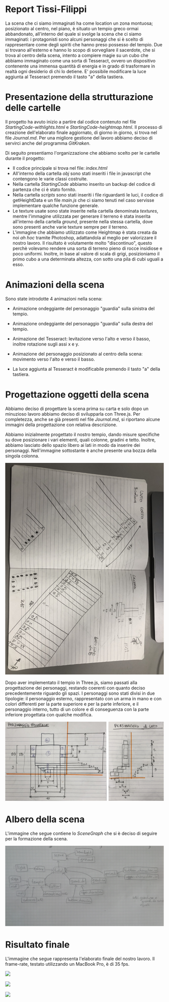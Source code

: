 # Report Tissi-Filippi
La scena che ci siamo immaginati ha come location un zona montuosa; posizionato al centro, nel piano, è situato un tempio greco ormai abbandonato, all'interno del quale si svolge la scena che ci siamo immaginati: i protagonisti sono alcuni personaggi che si è scelto di rappresentare come degli spiriti che hanno preso possesso del tempio. Due si trovano all'esterno e hanno lo scopo di sorvegliare il sacerdote, che si trova al centro della scena, intento a compiere magie su un cubo che abbiamo immaginato come una sorta di Tesseract, ovvero un dispositivo contenente una immensa quantità di energia e in grado di trasformare in realtà ogni desiderio di chi lo detiene. E' possibile modificare la luce aggiunta al Tesseract premendo il tasto "a" della tastiera.

# Presentazione della strutturazione delle cartelle

Il progetto ha avuto inizio a partire dal codice contenuto nel file _StartingCode-withlights.html_ e _StartingCode-heightmap.html_. Il processo di creazione dell'elaborato finale aggiornato, di giorno in giorno, si trova nel file _Journal.md_. Per una migliore gestione del lavoro abbiamo deciso di servirci anche del programma _GitKraken_.

Di seguito presentiamo l'organizzazione che abbiamo scelto per le cartelle durante il progetto:

* Il codice principale si trova nel file: _index.html_
* All'interno della cartella _obj_ sono stati inseriti i file in javascript che contengono le varie classi costruite.
* Nella cartella _StartingCode_ abbiamo inserito un backup del codice di partenza che ci è stato fornito.
* Nella cartella _scripts_ sono stati inseriti i file riguardanti le luci, il codice di getHeightData e un file _main.js_ che ci siamo tenuti nel caso servisse implementare qualche funzione generale.
* Le texture usate sono state inserite nella cartella denominata _textures_, mentre l'immagine utilizzata per generare il terreno è stata inserita all'interno della cartella _ground_, presente nella stessa cartella, dove sono presenti anche varie texture sempre per il terreno.
* L'immagine che abbiamo utilizzato come Heightmap è stata creata da noi _ah hoc_ tramite Photoshop, adattandola al meglio per valorizzare il nostro lavoro. Il risultato è volutamente molto "discontinuo", questo perchè volevamo rendere una sorta di terreno pieno di rocce insidiose e poco uniformi. Inoltre, in base al valore di scala di grigi, posizioniamo il primo cubo a una determinata altezza, con sotto una pila di cubi uguali a esso.

# Animazioni della scena

Sono state introdotte 4 animazioni nella scena:

* Animazione ondeggiante del personaggio "guardia" sulla sinistra del tempio.

* Animazione ondeggiante del personaggio "guardia" sulla destra del tempio.

* Animazione del Tesseract: levitazione verso l'alto e verso il basso, inoltre rotazione sugli assi x e y.

* Animazione del personaggio posizionato al centro della scena: movimento verso l'alto e verso il basso.

* La luce aggiunta al Tesseract è modificabile premendo il tasto "a" della tastiera.

# Progettazione oggetti della scena

Abbiamo deciso di progettare la scena prima su carta e solo dopo un minuzioso lavoro abbiamo deciso di svilupparla con Three.js. Per completezza, anche se già presenti nel file _Journal.md_, si riportano alcune immagini della progettazione con relativa descrizione.

Abbiamo inizialmente progettato il nostro tempio, dando misure specifiche su dove posizionare i vari elementi, quali colonne, gradini e tetto. Inoltre, abbiamo lasciato dello spazio libero ai lati in modo da inserire dei personaggi.
Nell'immagine sottostante è anche presente una bozza della singola colonna.

![](JrnImages/MisureProgetto.JPG) 

Dopo aver implementato il tempio in Three.js, siamo passati alla progettazione dei personaggi, restando coerenti con quanto deciso precedentemente riguardo gli spazi. I personaggi sono stati divisi in due tipologie: il personaggio esterno, rappresentato con un arma in mano e con colori differenti per la parte superiore e per la parte inferiore, e il personaggio interno, tutto di un colore e di conseguenza con la parte inferiore progettata con qualche modifica.

![](JrnImages/SchemaPers.jpg)

# Albero della scena

L'immagine che segue contiene lo _SceneGraph_ che si è deciso di seguire per la formazione della scena.

![](JrnImages/Grafo.jpg) 

# Risultato finale

L'immagine che segue rappresenta l'elaborato finale del nostro lavoro. Il frame-rate, testato utilizzando un MacBook Pro, è di 35 fps.

![](JrnImages/screen/s1.png)

![](JrnImages/screen/s2.png)

![](JrnImages/screen/s3.png)